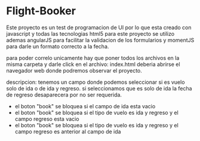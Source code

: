 # Flight-Booker
Este proyecto es un test de programacion de UI por lo que esta creado con javascript y todas las tecnologias html5 para este proyecto se utilizo ademas angularJS para
facilitar la validacion de los formularios y momentJS para darle un formato correcto a la fecha.

para poder correlo unicamente hay que poner todos los archivos en la misma carpeta y darle click en el archivo: index.html deberia abrirse el navegador web donde podremos observar el proyecto.

descripcion: tenemos un campo donde podemos seleccionar si es vuelo solo de ida o de ida y regreso.
si seleccionamos que es solo de ida la fecha de regreso desaparecera por no ser requerida.

* el boton "book" se bloquea si el campo de ida esta vacio
* el boton "book" se bloquea si el tipo de vuelo es ida y regreso y el campo regreso esta vacio
* el boton "book" se bloquea si el tipo de vuelo es ida y regreso y el campo regreso es anterior al campo de ida

